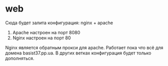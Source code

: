 # web
Сюда будет залита конфигурация: nginx + apache
1. Apache настроен на порт 8080
2. Nginx настроен на порт 80

Nginx является обратным прокси для apache. 
Работает пока что всё для домена basist37.pp.ua. 
В других ветках конфигурация будет только дополняться. 
